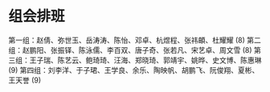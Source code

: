# 组会排班

第一组：赵倩、弥世玉、岳涛涛、陈怡、邓卓、杭煜程、张祎頔、杜耀耀 (8)
第二组：赵鹏阳、张振铎、陈泳儒、李百双、唐子奇、张若凡、宋艺卓、周文雪 (8)
第三组：王子瑞、陈艺云、鲍琦琦、汪海、郑晓琦、郭靖宇、姚晔、史文博、陈惠琳 (9)
第四组：刘李洋、于子珺、王学良、余乐、陶映帆、胡鹏飞、阮俊翔、夏彬、王天誉 (9)
